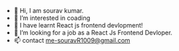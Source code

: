 - 👋 Hi, I am sourav kumar.
- 👀 I’m interested in coading
- 🌱 I have learnt React js frontend devlopment!
- 💞️ I’m looking for a job as a React Js Frontend Devloper.
- 📫 contact me-souravR1009@gmail.com

<!---
SOUrav-0975/SOUrav-0975 is a ✨ special ✨ repository because its `README.md` (this file) appears on your GitHub profile.
You can click the Preview link to take a look at your changes.
--->
